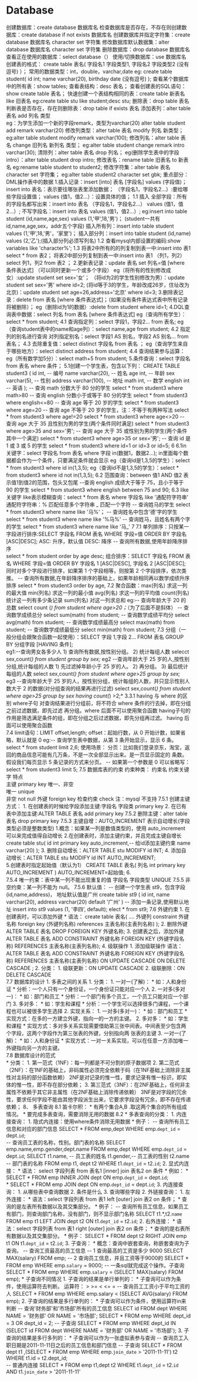 # Database
创建数据库：create database 数据库名
检查数据库是否存在，不存在则创建数据库：create database if not exists 数据库名
创建数据库并指定字符集：create database 数据库名 character set 字符集
修改数据库默认数据集：alter database 数据库名 character set 字符集
删除数据库：drop database 数据库名
查看正在使用的数据库：select database（）
使用/切换数据库：use 数据库名
创建表的格式：
create table 表名(
  字段名1 字段类型1,
  字段名2 字段类型2    (没有逗号)
）；
常用的数据类型：int，double，varchar,date
eg:
create table student(
  id int;
  name varchar(20),
  birthday date   (没有逗号)
);
查看某个数据库中的所有表：show tables;
查看表结构：desc 表名；
查看创建表的SQL语句：show create table 表名；
快速创建一个表结构相同的表：create table 新表名 like 旧表名   eg:create table stu like student;desc stu;
删除表：drop table 表名
判断表是否存在，存在则删除表：drop table if exists 表名
添加表列：alter table 表名 add 列名 类型     
eg：为学生添加一个新的字段remark，类型为varchar(20)
  alter table student add remark varchar(20)
修改列类型：alter table 表名 modify 列名 新类型；       eg:alter table student modify remark varchar(100);
修改列名：alter table 表名 change 旧列名 新列名 类型；   eg:alter table student change remark intro varchar(30);
清除列：alter table 表名 drop 列名；     eg(删除学生表中的字段intro）：alter table student drop intro;
修改表名：rename table 旧表名 to 新表名      eg:rename table student to student2;
修改字符集：alter table 表名 character set 字符集；   eg:alter table student2 character set gbk;
重点部分：
DML操作表中的数据
1.插入记录：insert [into] 表名 [字段名] values (字段值)；
            insert into 表名：表示要往哪张表里添加数据；
            （字段名1，字段名2...）:要给哪些字段设置值；
            values (值1，值2...）：设置具体的值；
  1.1 插入    全部字段：所有的字段名都写出来：insert into 表名 （字段名1，字段名2...） values (值1，值2...）;
                     不写字段名：insert into 表名 values (值1，值2...）;
                     eg:insert into table student (id,name,age,sex) values (1,'甲',18,'男')；
                         (student一共有id,name,age,sex，addr五个字段)
                        插入所有列：insert into table student values (1,'甲',18,'男'，'家里')；
                        插入部分列：insert into table student (id,name) values (2,'乙');(插入部分列必须写列名)
  1.2 查看mysql内部设置的编码:show variables like 'character%';
  1.3 将表2中所有的的列复制到表一中:insert into  表1 select * from 表2；
      将表2中部分列复制到表一中:insert into 表1 （列1，列2） select 列1，列2 from 表2 ；
2.更新表记录：update 表名 set 列名=值 [where 条件表达式]        （可以同时更新一个或多个字段）
            eg（将所有的性别修改成女）:update student set sex='女'；
               （将id为2的学生性别修改为男）：update student set sex='男' where id=2;
               (将id等于3的学生，年龄改成26岁，住址改为北京)：update student set age=26,address='北京' where id=3;
3.删除表记录：delete from 表名 [where 条件表达式]；（如果没有条件表达式表中所有记录将被删除）；
            eg（删除id为1的数据）:delete from student where id=1;
4.DQL查询表中数据：select 列名 from 表名 [where 条件表达式]
                eg（查询所有学生）：select * from student;
  4.1 查询指定列：select 字段1，字段2... from 表名;
              eg（查询student表中的name和age列）：select name,age from student;
  4.2 指定列的别名进行查询
        对列指定别名：select 字段1 AS 别名，字段2 AS 别名... from 表名；
  4.3 去除重复值：select distinct 字段名 from 表名 ；   eg（查询学生来自于哪些地方）：select distinct address from student;
  4.4 查询结果参与运算：eg（所有数学加5分）：select math+5 from student;
5.条件查询：select 字段名 from 表名 where 条件；
   5.1创建一个学生表，包含以下列：
       CREATE TABLE student3 (
           id int, -- 编号
           name varchar(20), -- 姓名
           age int, -- 年龄
           sex varchar(5), -- 性别
           address varchar(100), -- 地址
           math int, -- 数学
           english int -- 英语
    );
    -- 查询 math 分数大于 80 分的学生
      select * from student3 where math>80
    -- 查询 english 分数小于或等于 80 分的学生
      select * from student3 where english<=80
    -- 查询 age 等于 20 岁的学生
      select * from student3 where age=20
    -- 查询 age 不等于 20 岁的学生，注：不等于有两种写法
      select * from student3 where age!=20
      select * from student3 where age<>20
    -- 查询 age 大于 35 且性别为男的学生(两个条件同时满足)
      select * from student3 where age>35 and sex='男';
    -- 查询 age 大于 35 或性别为男的学生(两个条件其中一个满足)
      select * from student3 where age>35 or sex='男';
    -- 查询 id 是 1 或 3 或 5 的学生
      select * from student3 where id=1 or id=3 or id=5;
 6  6.1in关键字：select 字段名 from 表名 where 字段 in(数据1，数据2...);
              in里面每个数据都会作为一个条件，只要满足条件就会显示
             eg（查询id是1,3,5的学生）：select * from student3 where id in(1,3,5);
             eg（查询id不是1,3,5的学生）：select * from student3 where id not in(1,3,5);
    6.2 范围查询：between 值1 AND 值2
         表示值1到值2的范围，包头又包尾
         --查询 english 成绩大于等于 75，且小于等于 90 的学生
            select * from student3 where english between 75 and 90;
    6.3 like关键字
        like表示模糊查询：select * from 表名 where 字段名 like '通配符字符串'
        通配符字符串：%  匹配任意多个字符串
                    _  匹配一个字符
        -- 查询姓马的学生
          select * from student3 where name like '马%'；
        -- 查询姓名中包含'德'字的学生
          select * from student3 where name like '%马%'
        -- 查询姓马，且姓名有两个字的学生
          select * from student3 where name like '马_'
 7 7.1 单列排序：只按某一字段进行排序:SELECT 字段名 FROM 表名 WHERE 字段=值 ORDER BY 字段名 [ASC|DESC];
            ASC: 升序，默认值      DESC: 降序
            -- 查询所有数据,使用年龄降序排序            
                select * from student order by age desc;
       组合排序：SELECT 字段名 FROM 表名 WHERE 字段=值 ORDER BY 字段名 1 [ASC|DESC], 字段名 2 [ASC|DESC];
            同时对多个字段进行排序，如果第 1 个字段相等，则按第 2 个字段排序，依次类推。
              -- 查询所有数据,在年龄降序排序的基础上，如果年龄相同再以数学成绩升序排序
                select * from student3 order by age,
   7.2 聚合函数：max(列名) 求这一列的最大值
                min(列名) 求这一列的最小值
                avg(列名) 求这一列的平均值
                count(列名) 统计这一列有多少条记录
                sum(列名) 对这一列求总和
         eg:-- 查询年龄大于 20 的总数
              select count (*) from student where age>20；*（为了后面不是斜体）
            -- 查询数学成绩总分
              select sum(math) from student;
            -- 查询数学成绩平均分
              select avg(math) from student;
            -- 查询数学成绩最高分
              select max(math) from student;
            -- 查询数学成绩最低分
              select min(math) from student;
   7.3 分组（一般分组会跟聚合函数一起使用）：SELECT 字段 1,字段 2... FROM 表名 GROUP BY 分组字段 [HAVING 条件];        
         eg1:--查询男女各多少人
              1) 查询所有数据,按性别分组。
              2) 统计每组人数 
                  selecct sex,count(*) from student group by sex;*
         eg2 --查询年龄大于 25 岁的人,按性别分组,统计每组的人数
                1) 先过滤掉年龄小于 25 岁的人。
                2) 再分组。
                3) 最后统计每组的人数
                  select sex,count(*) from student where age>25 group by sex;*
         eg3 --查询年龄大于 25 岁的人，按性别分组，统计每组的人数，并只显示性别人数大于 2 的数据(对分组查询的结果再进行过滤)
                select sex,count(*) from student where age>25 group by sex having count(*) >2;*
        3.3.1 having 与 where 的区别
                where子句 对查询结果进行分组前，将不符合 where 条件的行去掉，即在分组之前过滤数据，即先过滤
                          再分组。where 后面不可以使用聚合函数
                having子句的作用是筛选满足条件的组，即在分组之后过滤数据，即先分组再过滤。
                          having 后面可以使用聚合函数        
    7.4 limit语句：LIMIT offset,length; 
                  offset：起始行数，从 0 开始计数，如果省略，默认就是 0 
                  eg:-- 查询学生表中数据，从第 3 条开始显示，显示 6 条。
                          select * from student limit 2,6;
                  使用场景：
                        分页：比如我们登录京东，淘宝，返回的商品信息可能有几万条，不是一次全部显示出来。是一页显示固定的
                              条数。 假设我们每页显示 5 条记录的方式来分页。
                                -- 如果第一个参数是 0 可以省略写：
                                      select * from student3 limit 5;
   7.5 数据库表的约束
         约束种类：
          约束名    约束关键字                      特点         
          主键      primary key                   唯一、非空                                                     
          唯一      unique      
          非空      not null
          外键      foreign key
          检查约束   check 注：mysql 不支持
      7.5.1 创建主键方式：
            1. 在创建表的时候给字段添加主键:字段名 字段类 primary key
            2. 在已有表中添加主键:ALTER TABLE 表名 add primary key
      7.5.2 删除主键：alter table 表名 drop primary key
      7.5.3 主键自增：AUTO_INCREMENT 表示自动增长(字段类型必须是整数类型)
            1.概念：如果某一列是数值类型的，使用 auto_increment 可以来完成值得自动增长
            2.在创建表时，添加主键约束，并且完成主键自增长
            create table stu(
              id int primary key auto_increment,-- 给id添加主键约束
              name varchar(20)
            );
            3. 删除自动增长：ALTER TABLE stu MODIFY id INT;
			      4. 添加自动增长：ALTER TABLE stu MODIFY id INT AUTO_INCREMENT;   
            5.创建表时指定起始值（默认为1）
                CREATE TABLE 表名(
                列名 int primary key AUTO_INCREMENT
                ) AUTO_INCREMENT=起始值;
            6.       
      7.5.4 唯一约束：表中某一列不能出现重复的值
            字段名 字段类型 UNIQUE
      7.5.5 非空约束：某一列不能为 null。
      7.5.6 默认值：
            -- 创建一个学生表 st9，包含字段(id,name,address)， 地址默认值是广州
                create table st9 (
                 id int,
                 name varchar(20),
                 address varchar(20) default '广州'
                )
            -- 添加一条记录,使用默认地址
                insert into st9 values (1, '李四', default);
                  elect * from st9;
   7.6 外键约束
        1. 在创建表时，可以添加外键
          * 语法：
            create table 表名(
              ....
              外键列
              constraint 外键名称 foreign key (外键列名称) references 主表名称(主表列名称)
            );
        2. 删除外键
          ALTER TABLE 表名 DROP FOREIGN KEY 外键名称;
        3. 创建表之后，添加外键
          ALTER TABLE 表名 ADD CONSTRAINT 外键名称 FOREIGN KEY (外键字段名称) REFERENCES 主表名称(主表列名称);
	4. 级联操作
	  1. 添加级联操作
		语法：ALTER TABLE 表名 ADD CONSTRAINT 外键名称 
		FOREIGN KEY (外键字段名称) REFERENCES 主表名称(主表列名称) ON UPDATE CASCADE ON DELETE CASCADE  ;
	  2. 分类：
		1. 级联更新：ON UPDATE CASCADE 
		2. 级联删除：ON DELETE CASCADE 	  
    7.7  数据库的设计
	1. 多表之间的关系
		1. 分类：
			1. 一对一(了解)：
				* 如：人和身份证
				* 分析：一个人只有一个身份证，一个身份证只能对应一个人
			2. 一对多(多对一)：
				* 如：部门和员工
				* 分析：一个部门有多个员工，一个员工只能对应一个部门
			3. 多对多：
				* 如：学生和课程
				* 分析：一个学生可以选择很多门课程，一个课程也可以被很多学生选择
		2. 实现关系：
			1. 一对多(多对一)：
				* 如：部门和员工
				* 实现方式：在多的一方建立外键，指向一的一方的主键。
			2. 多对多：
				* 如：学生和课程
				* 实现方式：多对多关系实现需要借助第三张中间表。中间表至少包含两个字段，这两个字段作为第三张表的外键，分别指向两					    张表的主键
			3. 一对一(了解)：
				* 如：人和身份证
				* 实现方式：一对一关系实现，可以在任意一方添加唯一外键指向另一方的主键。                     
     7.8  数据库设计的范式  
     		* 分类：
			1. 第一范式（1NF）：每一列都是不可分割的原子数据项
			2. 第二范式（2NF）：在1NF的基础上，非码属性必须完全依赖于码（在1NF基础上消除非主属性对主码的部分函数依赖）
					  2NF是对记录的惟一性，要求记录有惟一标识，即实体的惟一性，即不存在部分依赖；
			3. 第三范式（3NF）：在2NF基础上，任何非主属性不依赖于其它非主属性（在2NF基础上消除传递依赖）
					  3NF是对字段的冗余性，要求任何字段不能由其他字段派生出来，它要求字段没有冗余，即不存在传递依赖；
8、 多表查询
	8.1 笛卡尔积：
		* 有两个集合A,B .取这两个集合的所有组成情况。
		* 要完成多表查询，需要消除无用的数据
	8.2 * 多表查询的分类：
		1. 内连接查询：
			1. 隐式内连接：使用where条件消除无用数据
				* 例子：
				-- 查询所有员工信息和对应的部门信息
				SELECT * FROM emp,dept WHERE emp.`dept_id` = dept.`id`;				
				-- 查询员工表的名称，性别。部门表的名称
				SELECT emp.name,emp.gender,dept.name FROM emp,dept WHERE emp.`dept_id` = dept.`id`;
				SELECT 
					t1.name, -- 员工表的姓名
					t1.gender,-- 员工表的性别
					t2.name -- 部门表的名称
				FROM
					emp t1,
					dept t2
				WHERE 
					t1.`dept_id` = t2.`id`;
			2. 显式内连接：
				* 语法： select 字段列表 from 表名1 [inner] join 表名2 on 条件
				* 例如：
					* SELECT * FROM emp INNER JOIN dept ON emp.`dept_id` = dept.`id`;	
					* SELECT * FROM emp JOIN dept ON emp.`dept_id` = dept.`id`;	
			3. 内连接查询：
				1. 从哪些表中查询数据
				2. 条件是什么
				3. 查询哪些字段
		2. 外链接查询：
			1. 左外连接：
				* 语法：select 字段列表 from 表1 left [outer] join 表2 on 条件；
				* 查询的是左表所有数据以及其交集部分。
				* 例子：
					-- 查询所有员工信息，如果员工有部门，则查询部门名称，没有部门，则不显示部门名称
					SELECT 	t1.*,t2.`name` FROM emp t1 LEFT JOIN dept t2 ON t1.`dept_id` = t2.`id`;
			2. 右外连接：
				* 语法：select 字段列表 from 表1 right [outer] join 表2 on 条件；
				* 查询的是右表所有数据以及其交集部分。
				* 例子：
					SELECT 	* FROM dept t2 RIGHT JOIN emp t1 ON t1.`dept_id` = t2.`id`;
		3. 子查询：
			* 概念：查询中嵌套查询，称嵌套查询为子查询。
				-- 查询工资最高的员工信息
				-- 1 查询最高的工资是多少 9000
				SELECT MAX(salary) FROM emp;
				-- 2 查询员工信息，并且工资等于9000的
				SELECT * FROM emp WHERE emp.`salary` = 9000;
				-- 一条sql就完成这个操作。子查询
				SELECT * FROM emp WHERE emp.`salary` = (SELECT MAX(salary) FROM emp);
			* 子查询不同情况
				1. 子查询的结果是单行单列的：
					* 子查询可以作为条件，使用运算符去判断。 运算符： > >= < <= =
					-- 查询员工工资小于平均工资的人
					SELECT * FROM emp WHERE emp.salary < (SELECT AVG(salary) FROM emp);
				2. 子查询的结果是多行单列的：
					* 子查询可以作为条件，使用运算符in来判断
					-- 查询'财务部'和'市场部'所有的员工信息
					SELECT id FROM dept WHERE NAME = '财务部' OR NAME = '市场部';
					SELECT * FROM emp WHERE dept_id = 3 OR dept_id = 2;
					-- 子查询
				SELECT * FROM emp WHERE dept_id IN (SELECT id FROM dept WHERE NAME = '财务部' OR NAME = '市场部');
				3. 子查询的结果是多行多列的：
					* 子查询可以作为一张虚拟表参与查询
					-- 查询员工入职日期是2011-11-11日之后的员工信息和部门信息
					-- 子查询
					SELECT * FROM dept t1 ,(SELECT * FROM emp WHERE emp.`join_date` > '2011-11-11') t2
					WHERE t1.id = t2.dept_id;					
					-- 普通内连接
				SELECT * FROM emp t1,dept t2 WHERE t1.`dept_id` = t2.`id` AND t1.`join_date` >  '2011-11-11'
					  
                     
                     
                     
                     
                     
                     
                     
                     
                     
                     
                     
                     
                     
                  
